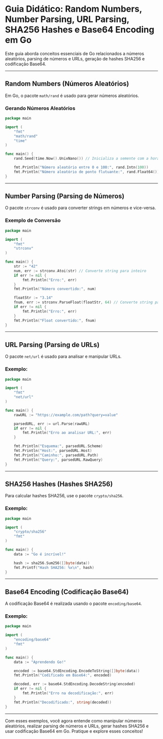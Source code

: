 # Guia Didático: Random Numbers, Number Parsing, URL Parsing, SHA256 Hashes e Base64 Encoding em Go

Este guia aborda conceitos essenciais de Go relacionados a números aleatórios, parsing de números e URLs, geração de hashes SHA256 e codificação Base64.

---

## Random Numbers (Números Aleatórios)

Em Go, o pacote `math/rand` é usado para gerar números aleatórios.

### Gerando Números Aleatórios

```go
package main

import (
    "fmt"
    "math/rand"
    "time"
)

func main() {
    rand.Seed(time.Now().UnixNano()) // Inicializa a semente com a hora atual

    fmt.Println("Número aleatório entre 0 e 100:", rand.Intn(100))
    fmt.Println("Número aleatório de ponto flutuante:", rand.Float64())
}
```

---

## Number Parsing (Parsing de Números)

O pacote `strconv` é usado para converter strings em números e vice-versa.

### Exemplo de Conversão

```go
package main

import (
    "fmt"
    "strconv"
)

func main() {
    str := "42"
    num, err := strconv.Atoi(str) // Converte string para inteiro
    if err != nil {
        fmt.Println("Erro:", err)
    }
    fmt.Println("Número convertido:", num)

    floatStr := "3.14"
    fnum, err := strconv.ParseFloat(floatStr, 64) // Converte string para float64
    if err != nil {
        fmt.Println("Erro:", err)
    }
    fmt.Println("Float convertido:", fnum)
}
```

---

## URL Parsing (Parsing de URLs)

O pacote `net/url` é usado para analisar e manipular URLs.

### Exemplo:

```go
package main

import (
    "fmt"
    "net/url"
)

func main() {
    rawURL := "https://example.com/path?query=value"

    parsedURL, err := url.Parse(rawURL)
    if err != nil {
        fmt.Println("Erro ao analisar URL:", err)
    }

    fmt.Println("Esquema:", parsedURL.Scheme)
    fmt.Println("Host:", parsedURL.Host)
    fmt.Println("Caminho:", parsedURL.Path)
    fmt.Println("Query:", parsedURL.RawQuery)
}
```

---

## SHA256 Hashes (Hashes SHA256)

Para calcular hashes SHA256, use o pacote `crypto/sha256`.

### Exemplo:

```go
package main

import (
    "crypto/sha256"
    "fmt"
)

func main() {
    data := "Go é incrível!"

    hash := sha256.Sum256([]byte(data))
    fmt.Printf("Hash SHA256: %x\n", hash)
}
```

---

## Base64 Encoding (Codificação Base64)

A codificação Base64 é realizada usando o pacote `encoding/base64`.

### Exemplo:

```go
package main

import (
    "encoding/base64"
    "fmt"
)

func main() {
    data := "Aprendendo Go!"

    encoded := base64.StdEncoding.EncodeToString([]byte(data))
    fmt.Println("Codificado em Base64:", encoded)

    decoded, err := base64.StdEncoding.DecodeString(encoded)
    if err != nil {
        fmt.Println("Erro na decodificação:", err)
    }
    fmt.Println("Decodificado:", string(decoded))
}
```

---

Com esses exemplos, você agora entende como manipular números aleatórios, realizar parsing de números e URLs, gerar hashes SHA256 e usar codificação Base64 em Go. Pratique e explore esses conceitos!
